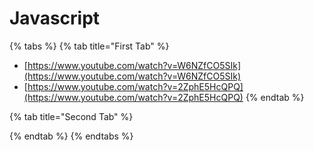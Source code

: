 # Javascript

{% tabs %}
{% tab title="First Tab" %}
* [https://www.youtube.com/watch?v=W6NZfCO5SIk](https://www.youtube.com/watch?v=W6NZfCO5SIk)
* [https://www.youtube.com/watch?v=2ZphE5HcQPQ](https://www.youtube.com/watch?v=2ZphE5HcQPQ)
{% endtab %}

{% tab title="Second Tab" %}

{% endtab %}
{% endtabs %}

